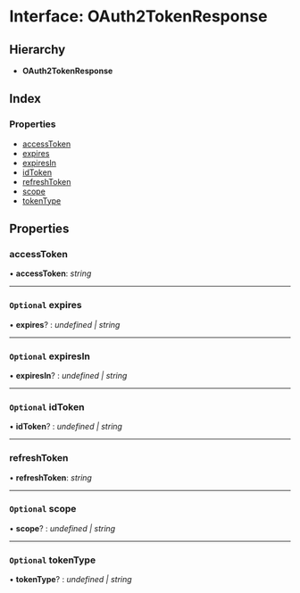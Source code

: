 # Interface: OAuth2TokenResponse

## Hierarchy

* **OAuth2TokenResponse**

## Index

### Properties

* [accessToken](oauth2tokenresponse.md#accesstoken)
* [expires](oauth2tokenresponse.md#optional-expires)
* [expiresIn](oauth2tokenresponse.md#optional-expiresin)
* [idToken](oauth2tokenresponse.md#optional-idtoken)
* [refreshToken](oauth2tokenresponse.md#refreshtoken)
* [scope](oauth2tokenresponse.md#optional-scope)
* [tokenType](oauth2tokenresponse.md#optional-tokentype)

## Properties

###  accessToken

• **accessToken**: *string*

___

### `Optional` expires

• **expires**? : *undefined | string*

___

### `Optional` expiresIn

• **expiresIn**? : *undefined | string*

___

### `Optional` idToken

• **idToken**? : *undefined | string*

___

###  refreshToken

• **refreshToken**: *string*

___

### `Optional` scope

• **scope**? : *undefined | string*

___

### `Optional` tokenType

• **tokenType**? : *undefined | string*
